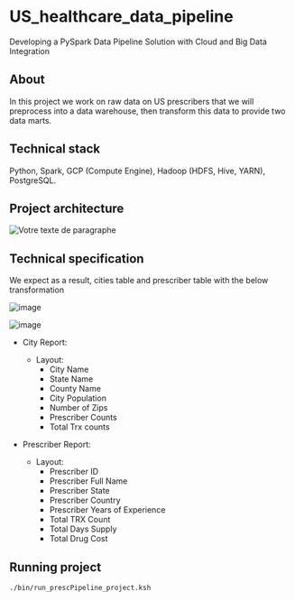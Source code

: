 # US_healthcare_data_pipeline
Developing a PySpark Data Pipeline Solution with Cloud and Big Data Integration

## About
In this project we work on raw data on US prescribers that we will preprocess into a data warehouse, then transform this data to provide two data marts.

## Technical stack
Python, Spark, GCP (Compute Engine), Hadoop (HDFS, Hive, YARN), PostgreSQL.

## Project architecture


![Votre texte de paragraphe](https://github.com/benotsmane/US_healthcare_data_pipeline/assets/48206540/42b4d120-454c-4d5c-9b25-c5220f1283a4)


## Technical specification
We expect as a result, cities table and prescriber table with the below transformation

![image](https://github.com/benotsmane/US_healthcare_data_pipeline/assets/48206540/f78b7082-869b-431f-b5cf-e3a2d45b4f35)

![image](https://github.com/benotsmane/US_healthcare_data_pipeline/assets/48206540/98bc8aed-dc3b-462f-8e6d-18d072f9c70d)


- City Report:
  - Layout:
      - City Name
      - State Name
      - County Name
      - City Population
      - Number of Zips
      - Prescriber Counts
      - Total Trx counts


- Prescriber Report:
  - Layout:
      - Prescriber ID
      - Prescriber Full Name
      - Prescriber State
      - Prescriber Country
      - Prescriber Years of Experience
      - Total TRX Count
      - Total Days Supply
      - Total Drug Cost


## Running project
```
./bin/run_prescPipeline_project.ksh
```
